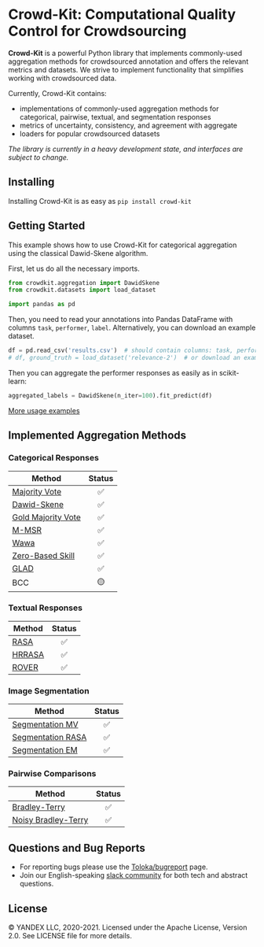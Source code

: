 # Crowd-Kit: Computational Quality Control for Crowdsourcing

**Crowd-Kit** is a powerful Python library that implements commonly-used aggregation methods for crowdsourced annotation and offers the relevant metrics and datasets. We strive to implement functionality that simplifies working with crowdsourced data.

Currently, Crowd-Kit contains:

* implementations of commonly-used aggregation methods for categorical, pairwise, textual, and segmentation responses
* metrics of uncertainty, consistency, and agreement with aggregate
* loaders for popular crowdsourced datasets

*The library is currently in a heavy development state, and interfaces are subject to change.*

## Installing

Installing Crowd-Kit is as easy as `pip install crowd-kit`

## Getting Started

This example shows how to use Crowd-Kit for categorical aggregation using the classical Dawid-Skene algorithm.

First, let us do all the necessary imports.

````python
from crowdkit.aggregation import DawidSkene
from crowdkit.datasets import load_dataset

import pandas as pd
````

Then, you need to read your annotations into Pandas DataFrame with columns `task`, `performer`, `label`. Alternatively, you can download an example dataset.

````python
df = pd.read_csv('results.csv')  # should contain columns: task, performer, label
# df, ground_truth = load_dataset('relevance-2')  # or download an example dataset
````

Then you can aggregate the performer responses as easily as in scikit-learn:

````python
aggregated_labels = DawidSkene(n_iter=100).fit_predict(df)
````

[More usage examples](https://github.com/Toloka/crowd-kit/tree/main/examples)

## Implemented Aggregation Methods

### Categorical Responses

| Method | Status |
| ------------- | :-------------: |
| [Majority Vote](reference/crowdkit.aggregation.majority_vote.MajorityVote.md) | ✅ |
| [Dawid-Skene](reference/crowdkit.aggregation.dawid_skene.DawidSkene.md) | ✅ |
| [Gold Majority Vote](reference/crowdkit.aggregation.gold_majority_vote.GoldMajorityVote.md) | ✅ |
| [M-MSR](reference/crowdkit.aggregation.m_msr.MMSR.md) | ✅ |
| [Wawa](reference/crowdkit.aggregation.wawa.Wawa.md) | ✅ |
| [Zero-Based Skill](reference/crowdkit.aggregation.zero_based_skill.ZeroBasedSkill.md) | ✅ |
| [GLAD](reference/crowdkit.aggregation.glad.GLAD.md) | ✅ |
| BCC | 🟡 |

### Textual Responses

| Method | Status |
| ------------- | :-------------: |
| [RASA](reference/crowdkit.aggregation.rasa.RASA.md) | ✅ |
| [HRRASA](reference/crowdkit.aggregation.hrrasa.HRRASA.md) | ✅ |
| [ROVER](reference/crowdkit.aggregation.rover.ROVER.md) | ✅ |

### Image Segmentation

| Method | Status |
| ------------------ | :------------------: |
| [Segmentation MV](reference/crowdkit.aggregation.segmentation_majority_vote.SegmentationMajorityVote.md)  | ✅ |
| [Segmentation RASA](reference/crowdkit.aggregation.segmentation_rasa.SegmentationRASA.md) | ✅ |
| [Segmentation EM](reference/crowdkit.aggregation.segmentation_em.SegmentationEM.md) | ✅ |

### Pairwise Comparisons

| Method | Status |
| -------------- | :---------------------: |
| [Bradley-Terry](reference/crowdkit.aggregation.bradley_terry.BradleyTerry.md) | ✅            |
| [Noisy  Bradley-Terry](reference/crowdkit.aggregation.noisy_bt.NoisyBradleyTerry.md)  | ✅ |

## Questions and Bug Reports

* For reporting bugs please use the [Toloka/bugreport](https://github.com/Toloka/crowdlib/issues) page.
* Join our English-speaking [slack community](https://toloka.ai/community) for both tech and abstract questions.

## License

© YANDEX LLC, 2020-2021. Licensed under the Apache License, Version 2.0. See LICENSE file for more details.
